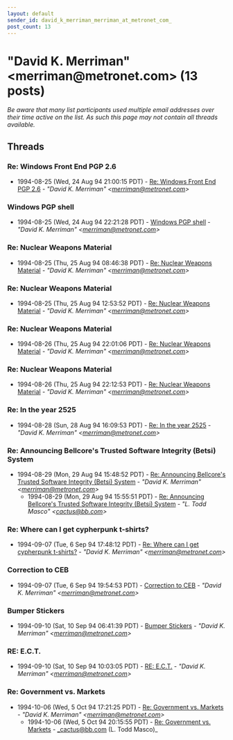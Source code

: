 ```yaml
---
layout: default
sender_id: david_k_merriman_merriman_at_metronet_com_
post_count: 13
---
```


# "David K. Merriman" <merriman<span>@</span>metronet.com> (13 posts)

_Be aware that many list participants used multiple email addresses over their time active on the list. As such this page may not contain all threads available._

## Threads

### Re: Windows Front End PGP 2.6
+ 1994-08-25 (Wed, 24 Aug 94 21:00:15 PDT) - [Re: Windows Front End PGP 2.6](/archive/1994/08/4a839be9241a8aefb25ff78a93c0ad442f8cc3c7b93c75f4048952984abafacc) - _"David K. Merriman" \<merriman@metronet.com\>_

### Windows PGP shell
+ 1994-08-25 (Wed, 24 Aug 94 22:21:28 PDT) - [Windows PGP shell](/archive/1994/08/41569f975fedebfad53668ff7cc398925e94ac6510a1b210547e8da0f2ba61b5) - _"David K. Merriman" \<merriman@metronet.com\>_

### Re: Nuclear Weapons Material
+ 1994-08-25 (Thu, 25 Aug 94 08:46:38 PDT) - [Re: Nuclear Weapons Material](/archive/1994/08/f95b44096d39751800b29d1e7162acbe2ba936fff821aef7ae9066c64a9e824e) - _"David K. Merriman" \<merriman@metronet.com\>_

### Re: Nuclear Weapons Material
+ 1994-08-25 (Thu, 25 Aug 94 12:53:52 PDT) - [Re: Nuclear Weapons Material](/archive/1994/08/853ec757ca8a16864be40672321cfeac7432f99c254d1dab5f31e23ed13aabab) - _"David K. Merriman" \<merriman@metronet.com\>_

### Re: Nuclear Weapons Material
+ 1994-08-26 (Thu, 25 Aug 94 22:01:06 PDT) - [Re: Nuclear Weapons Material](/archive/1994/08/99a22b6752ed2a77a5fb5a1feee49360909b7c9a05ee7191ff49aff29b14b608) - _"David K. Merriman" \<merriman@metronet.com\>_

### Re: Nuclear Weapons Material
+ 1994-08-26 (Thu, 25 Aug 94 22:12:53 PDT) - [Re: Nuclear Weapons Material](/archive/1994/08/62f3434655cfd4773d0181d5bff3e8822f1508df749fb104e1fc4bca2c831022) - _"David K. Merriman" \<merriman@metronet.com\>_

### Re: In the year 2525
+ 1994-08-28 (Sun, 28 Aug 94 16:09:53 PDT) - [Re: In the year 2525](/archive/1994/08/7f23cbfa26237ec1b3f2dca899149be65c9119607b7208415e8ef58d0b2b42d0) - _"David K. Merriman" \<merriman@metronet.com\>_

### Re: Announcing Bellcore's Trusted Software Integrity (Betsi) System
+ 1994-08-29 (Mon, 29 Aug 94 15:48:52 PDT) - [Re: Announcing Bellcore's Trusted Software Integrity (Betsi) System](/archive/1994/08/a9baeab0ec2eba23e401cd3225532e9895a7a3d3a848102f5f59b91fbc944e02) - _"David K. Merriman" \<merriman@metronet.com\>_
  + 1994-08-29 (Mon, 29 Aug 94 15:55:51 PDT) - [Re: Announcing Bellcore's Trusted Software Integrity (Betsi) System](/archive/1994/08/cf08532bbc6f11c75eb1430e2478b9644edfa9756ac863da9f500ecffbecf9a9) - _"L. Todd Masco" \<cactus@bb.com\>_

### Re: Where can I get cypherpunk t-shirts?
+ 1994-09-07 (Tue, 6 Sep 94 17:48:12 PDT) - [Re: Where can I get cypherpunk t-shirts?](/archive/1994/09/cf0077d69f8082d6d23066fc2552e9b7db8ab5c8082d2f37c24d9d0443efc5fa) - _"David K. Merriman" \<merriman@metronet.com\>_

### Correction to CEB
+ 1994-09-07 (Tue, 6 Sep 94 19:54:53 PDT) - [Correction to CEB](/archive/1994/09/4252829aa0cbc3e6d861096a34477f82e97891e37d04bc005d86375452517f97) - _"David K. Merriman" \<merriman@metronet.com\>_

### Bumper Stickers
+ 1994-09-10 (Sat, 10 Sep 94 06:41:39 PDT) - [Bumper Stickers](/archive/1994/09/5ef3c719b1c151d8693aa5890b9c57a6ccd4a064f700293c9509f49932e15447) - _"David K. Merriman" \<merriman@metronet.com\>_

### RE: E.C.T.
+ 1994-09-10 (Sat, 10 Sep 94 10:03:05 PDT) - [RE: E.C.T.](/archive/1994/09/c96eaa7dc16caa7109fc33f31c3b40e8249a2f3c52e2f40519571f93776d9c91) - _"David K. Merriman" \<merriman@metronet.com\>_

### Re: Government vs. Markets
+ 1994-10-06 (Wed, 5 Oct 94 17:21:25 PDT) - [Re: Government vs. Markets](/archive/1994/10/84bb529d45fc4d0f1685171213ced2cf70391e7fe90bfeee691dad3731dc8fb7) - _"David K. Merriman" \<merriman@metronet.com\>_
  + 1994-10-06 (Wed, 5 Oct 94 20:15:55 PDT) - [Re: Government vs. Markets](/archive/1994/10/cf89de73e404a51a1fd9536dbbf07eaa57ce84216fc5168b9fe9be16541a34b0) - _cactus@bb.com (L. Todd Masco)_

